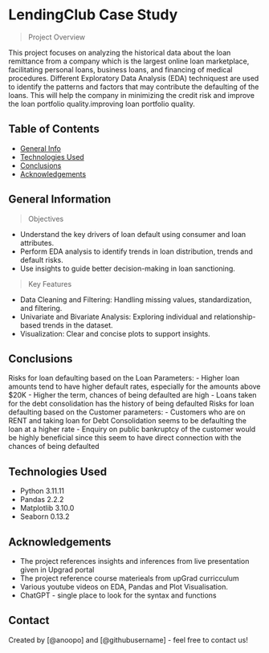 # LendingClub Case Study
> Project Overview

This project focuses on analyzing the historical data about the loan remittance from a company which is the largest online loan marketplace, facilitating personal loans, business loans, and financing of medical procedures. Different Exploratory Data Analysis (EDA) techniquest are used to identify the patterns and factors that may contribute the defaulting of the loans. This will help the company in minimizing the credit risk and improve the loan portfolio quality.improving loan portfolio quality.


## Table of Contents
* [General Info](#general-information)
* [Technologies Used](#technologies-used)
* [Conclusions](#conclusions)
* [Acknowledgements](#acknowledgements)


## General Information
> Objectives
* Understand the key drivers of loan default using consumer and loan attributes.
* Perform EDA analysis to identify trends in loan distribution, trends and default risks.
* Use insights to guide better decision-making in loan sanctioning.

> Key Features
* Data Cleaning and Filtering: Handling missing values, standardization, and filtering.
* Univariate and Bivariate Analysis: Exploring individual and relationship-based trends in the dataset.
* Visualization: Clear and concise plots to support insights.

## Conclusions
Risks for loan defaulting based on the Loan Parameters:
    - Higher loan amounts tend to have higher default rates, especially for the amounts above $20K
    - Higher the term, chances of being defaulted are high
    - Loans taken for the debt consolidation has the history of being defaulted
Risks for loan defaulting based on the Customer parameters:
    - Customers who are on RENT and taking loan for Debt Consolidation seems to be defaulting the loan at a higher rate
    - Enquiry on public bankruptcy of the customer would be highly beneficial since this seem to have direct connection with the chances of being defaulted


## Technologies Used
- Python 3.11.11
- Pandas 2.2.2
- Matplotlib 3.10.0
- Seaborn 0.13.2

## Acknowledgements

- The project references insights and inferences from live presentation given in Upgrad portal
- The project reference course materieals from upGrad curricculum
- Various youtube videos on EDA, Pandas and Plot Visualisation.
- ChatGPT - single place to look for the syntax and functions


## Contact
Created by [@anoopo] and [@githubusername] - feel free to contact us!
